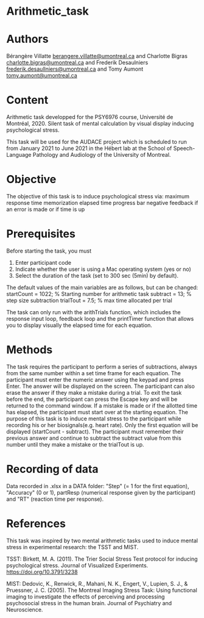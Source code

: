 # Arithmetic_task

# Authors 
Bérangère Villatte <berangere.villatte@umontreal.ca> and Charlotte Bigras <charlotte.bigras@umontreal.ca> and Frederik Desaulniers <frederik.desaullniers@umontreal.ca> and Tomy Aumont <tomy.aumont@umontreal.ca>

# Content 
Arithmetic task developped for the PSY6976 course, Université de Montréal, 2020.
Silent task of mental calculation by visual display inducing psychological stress.

This task will be used for the AUDACE project which is scheduled to run from January 2021 to June 2021 in the Hébert lab at the School of Speech-Language Pathology and Audiology of the University of Montreal.

# Objective
The objective of this task is to induce psychological stress via:
maximum response time
memorization
elapsed time progress bar
negative feedback if an error is made or if time is up

# Prerequisites
Before starting the task, you must 
1. Enter participant code
2. Indicate whether the user is using a Mac operating system (yes or no)
3. Select the duration of the task (set to 300 sec (5min) by default).

The default values of the main variables are as follows, but can be changed:
startCount = 1022; % Starting number for arithmetic task
subtract = 13; % step size subtraction
trialTout = 7.5; % max time allocated per trial

The task can only run with the arithTrials function, which includes the response input loop, feedback loop and the printTimer function that allows you to display visually the elapsed time for each equation.

# Methods
The task requires the participant to perform a series of subtractions, always from the same number within a set time frame for each equation.
The participant must enter the numeric answer using the keypad and press Enter. The answer will be displayed on the screen. The participant can also erase the answer if they make a mistake during a trial. To exit the task before the end, the participant can press the Escape key and will be returned to the command window.
If a mistake is made or if the allotted time has elapsed, the participant must start over at the starting equation. The purpose of this task is to induce mental stress to the participant while recording his or her biosignals(e.g. heart rate).
Only the first equation will be displayed (startCount - subtract). The participant must remember their previous answer and  continue to subtract the subtract value from this number until they make a mistake or the trialTout is up.

# Recording of data
Data recorded in .xlsx in a DATA folder: "Step" (= 1 for the first equation), "Accuracy" (0 or 1), partResp (numerical response given by the participant) and "RT" (reaction time per response).

# References 

This task was inspired by two mental arithmetic tasks used to induce mental stress in experimental research: the TSST and MIST.

TSST: Birkett, M. A. (2011). The Trier Social Stress Test protocol for inducing psychological stress. Journal of Visualized Experiments. https://doi.org/10.3791/3238

MIST: Dedovic, K., Renwick, R., Mahani, N. K., Engert, V., Lupien, S. J., & Pruessner, J. C. (2005). The Montreal Imaging Stress Task: Using functional imaging to investigate the effects of perceiving and processing psychosocial stress in the human brain. Journal of Psychiatry and Neuroscience.
